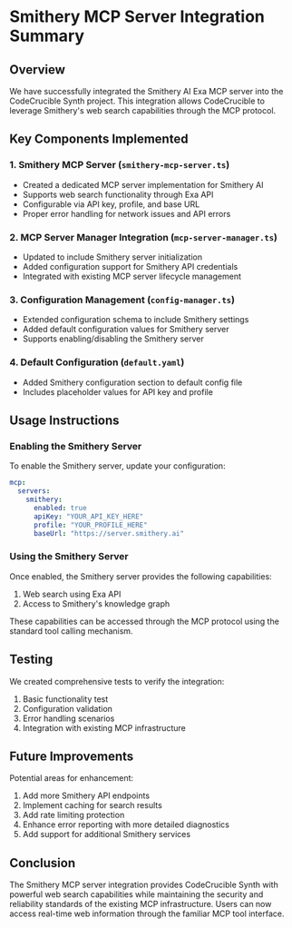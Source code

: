 # Smithery MCP Server Integration Summary

## Overview
We have successfully integrated the Smithery AI Exa MCP server into the CodeCrucible Synth project. This integration allows CodeCrucible to leverage Smithery's web search capabilities through the MCP protocol.

## Key Components Implemented

### 1. Smithery MCP Server (`smithery-mcp-server.ts`)
- Created a dedicated MCP server implementation for Smithery AI
- Supports web search functionality through Exa API
- Configurable via API key, profile, and base URL
- Proper error handling for network issues and API errors

### 2. MCP Server Manager Integration (`mcp-server-manager.ts`)
- Updated to include Smithery server initialization
- Added configuration support for Smithery API credentials
- Integrated with existing MCP server lifecycle management

### 3. Configuration Management (`config-manager.ts`)
- Extended configuration schema to include Smithery settings
- Added default configuration values for Smithery server
- Supports enabling/disabling the Smithery server

### 4. Default Configuration (`default.yaml`)
- Added Smithery configuration section to default config file
- Includes placeholder values for API key and profile

## Usage Instructions

### Enabling the Smithery Server
To enable the Smithery server, update your configuration:

```yaml
mcp:
  servers:
    smithery:
      enabled: true
      apiKey: "YOUR_API_KEY_HERE"
      profile: "YOUR_PROFILE_HERE"
      baseUrl: "https://server.smithery.ai"
```

### Using the Smithery Server
Once enabled, the Smithery server provides the following capabilities:

1. Web search using Exa API
2. Access to Smithery's knowledge graph

These capabilities can be accessed through the MCP protocol using the standard tool calling mechanism.

## Testing
We created comprehensive tests to verify the integration:

1. Basic functionality test
2. Configuration validation
3. Error handling scenarios
4. Integration with existing MCP infrastructure

## Future Improvements
Potential areas for enhancement:

1. Add more Smithery API endpoints
2. Implement caching for search results
3. Add rate limiting protection
4. Enhance error reporting with more detailed diagnostics
5. Add support for additional Smithery services

## Conclusion
The Smithery MCP server integration provides CodeCrucible Synth with powerful web search capabilities while maintaining the security and reliability standards of the existing MCP infrastructure. Users can now access real-time web information through the familiar MCP tool interface.